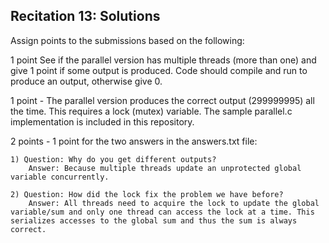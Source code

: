 Recitation 13: Solutions
---------------------------

Assign points to the submissions based on the following:

1 point See if the parallel version has multiple threads (more than one) and give 1 point if some output is produced. Code should compile and run to produce an output, otherwise give 0.

1 point - The parallel version produces the correct output (299999995) all the time. This requires a lock (mutex) variable. The sample parallel.c implementation is included in this repository. 

2 points - 1 point for the two answers in the answers.txt file:
	
	1) Question: Why do you get different outputs? 
		Answer: Because multiple threads update an unprotected global variable concurrently.
	
	2) Question: How did the lock fix the problem we have before?
		Answer: All threads need to acquire the lock to update the global variable/sum and only one thread can access the lock at a time. This serializes accesses to the global sum and thus the sum is always correct.